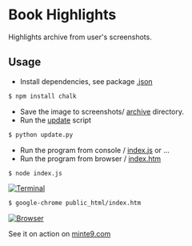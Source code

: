 # Book Highlights

Highlights archive from user's screenshots.

## Usage
- Install dependencies, see package [.json](https://github.com/minte9/book-highlights/blob/main/package-lock.json)

~~~sh
$ npm install chalk
~~~

- Save the image to screenshots/ [archive](https://github.com/minte9/book-highlights/tree/main/files_archive) directory.
- Run the [update](https://github.com/minte9/book-highlights/blob/main/update.py) script

~~~sh
$ python update.py
~~~

- Run the program from console / [index.js](https://github.com/minte9/book-highlights/blob/main/index.js) or ...
- Run the program from browser / [index.htm](https://github.com/minte9/book-highlights/blob/main/public_html/index.htm)

~~~sh
$ node index.js
~~~

[![Terminal](https://www.minte9.com/lib/images/github/book-highlights/highlight_02.png)](https://www.minte9.com)

~~~sh
$ google-chrome public_html/index.htm 
~~~

[![Browser](https://www.minte9.com/lib/images/github/book-highlights/bh-04.png)](https://www.minte9.com)


See it on action on [minte9.com](https://www.minte9.com)
